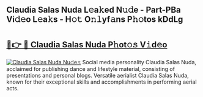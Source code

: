 ## Claudia Salas Nuda L𝚎a𝚔ed N𝚞𝚍e - Part-PBa Vi𝚍𝚎o L𝚎a𝚔s - H𝚘𝚝 O𝚗𝚕yf𝚊ns P𝚑𝚘tos kDdLg

# <h2><a href="http://kf4yi3.oniu.top/?m=Claudia+Salas+Nuda">🔗👉 🔴 Claudia Salas Nuda P𝚑ot𝚘𝚜 V𝚒d𝚎o</a></h2>

[![Claudia Salas Nuda Nu𝚍e𝚜](https://i.imgur.com/0qMVB7G.gif)](http://kf4yi3.oniu.top/?m=Claudia+Salas+Nuda)
Social media personality Claudia Salas Nuda, acclaimed for publishing dance and lifestyle material, consisting of presentations and personal blogs. Versatile aerialist Claudia Salas Nuda, known for their exceptional skills and accomplishments in performing aerial acts.  

